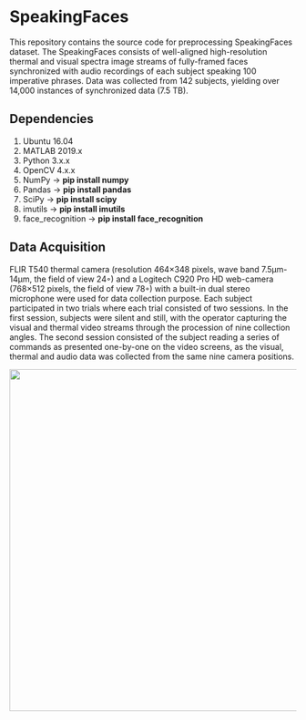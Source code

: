# SpeakingFaces
This repository contains the source code for preprocessing SpeakingFaces dataset. The SpeakingFaces consists of well-aligned high-resolution thermal and visual spectra image streams of fully-framed faces synchronized with audio recordings of each subject speaking 100 imperative phrases. Data was collected from 142 subjects, yielding over 14,000 instances of synchronized data (7.5 TB).

## Dependencies
1. Ubuntu 16.04
2. MATLAB 2019.x
3. Python 3.x.x
4. OpenCV 4.x.x
5. NumPy -> **pip install numpy**
6. Pandas -> **pip install pandas**
7. SciPy -> **pip install scipy**
8. imutils -> **pip install imutils** 
9. face_recognition -> **pip install face_recognition**

## Data Acquisition
FLIR T540 thermal camera (resolution 464×348 pixels, wave band 7.5μm- 14μm, the field of view 24◦) and a Logitech C920 Pro HD web-camera (768×512 pixels, the field of view 78◦) with a built-in dual stereo microphone were used for data collection purpose. Each subject participated in two trials where each trial consisted of two sessions. In the first session, subjects were silent and still, with the operator capturing the visual and thermal video streams through the procession of nine collection angles. The second session consisted of the subject reading a series of commands as presented one-by-one on the video screens, as the visual, thermal and audio data was collected from the same nine camera positions.

<img src="https://raw.githubusercontent.com/IS2AI/SpeakingFaces/master/figures/nine_positions_v5.png" width="600">

